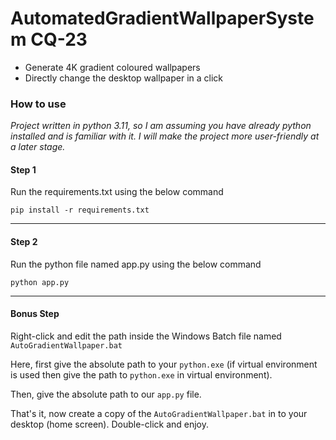 # AutomatedGradientWallpaperSystem CQ-23

* Generate 4K gradient coloured wallpapers
* Directly change the desktop wallpaper in a click

### How to use

_Project written in python 3.11, so I am assuming you have already python installed and is familiar with it. I will make the project more user-friendly at a later stage._

#### Step 1

Run the requirements.txt using the below command

```pip install -r requirements.txt```

---
#### Step 2

Run the python file named app.py using the below command

```python app.py```

---
#### Bonus Step

Right-click and edit the path inside the Windows Batch file named ```AutoGradientWallpaper.bat```

Here, first give the absolute path to your ```python.exe``` (if virtual environment is used then give the path to ```python.exe``` in virtual environment).

Then, give the absolute path to our ```app.py``` file.

That's it, now create a copy of the ```AutoGradientWallpaper.bat``` in to your desktop (home screen). Double-click and enjoy.

